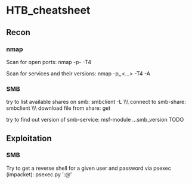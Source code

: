 # HTB_cheatsheet

## Recon

### nmap

Scan for open ports: nmap <IP> -p- -T4
  
Scan for services and their versions: nmap <IP> -p<PORT>,<PORT2>,<...> -T4 -A
  
  



### SMB

try to list available shares on smb:
smbclient -L \\\\<IP>\\
connect to smb-share:
smbclient \\\\<IP>\\<SHARE>
download file from share:
get <FILE>

try to find out version of smb-service: msf-module ...smb_version TODO




## Exploitation

### SMB

Try to get a reverse shell for a given user and password via psexec (impacket):
psexec.py '<USER>:<PW>@<IP>'

